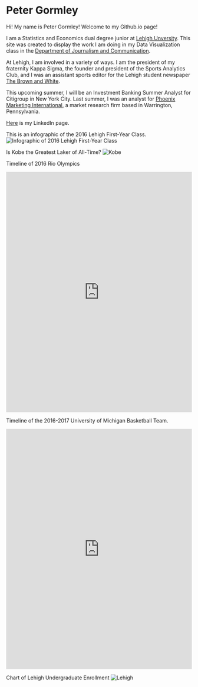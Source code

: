 # Peter Gormley

Hi! My name is Peter Gormley! Welcome to my Github.io page!

I am a Statistics and Economics dual degree junior at [Lehigh Unversity](http://www1.lehigh.edu/). This site was created to display the work I am doing in my Data Visualization class in the [Department of Journalism and Communication](https://journalism.cas2.lehigh.edu/).

At Lehigh, I am involved in a variety of ways. I am the president of my fraternity Kappa Sigma, the founder and president of the Sports Analytics Club, and I was an assistant sports editor for the Lehigh student newspaper [The Brown and White](http://thebrownandwhite.com/).

This upcoming summer, I will be an Investment Banking Summer Analyst for Citigroup in New York City. Last summer, I was an analyst for [Phoenix Marketing International](http://phoenixmi.com/), a market research firm based in Warrington, Pennsylvania. 

[Here](https://www.linkedin.com/in/peter-gormley-ba248210b) is my LinkedIn page.

This is an infographic of the 2016 Lehigh First-Year Class.
![Infographic of 2016 Lehigh First-Year Class](https://github.com/petergormley/petergormley.github.io/blob/master/2016LehighMajors.png?raw=true)

Is Kobe the Greatest Laker of All-Time?
![Kobe](https://github.com/petergormley/petergormley.github.io/blob/master/Is%20Kobe%20the%20Greatest%20Laker%20of%20All%20Time-%20(1).png?raw=true)

Timeline of 2016 Rio Olympics
<iframe src='https://cdn.knightlab.com/libs/timeline3/latest/embed/index.html?source=1pX2KXlPFB6nQvSXqAA81E5IOJ28Z-pKszQHXnzGS7fk&font=Default&lang=en&initial_zoom=2&height=650' width='100%' height='650' webkitallowfullscreen mozallowfullscreen allowfullscreen frameborder='0'></iframe>

Timeline of the 2016-2017 University of Michigan Basketball Team.
<iframe src='https://cdn.knightlab.com/libs/timeline3/latest/embed/index.html?source=1VFLpZYCa7MbOQK3RBPq4ESaMAlLT_nUuQVOf_rqyRck&font=Default&lang=en&initial_zoom=2&height=650' width='100%' height='650' webkitallowfullscreen mozallowfullscreen allowfullscreen frameborder='0'></iframe>


Chart of Lehigh Undergraduate Enrollment
![Lehigh](https://github.com/petergormley/petergormley.github.io/blob/master/Which_Colleges_Are_Lehigh_Students_Enrolled_In-_2016_Undergraduate_Enrollment_chartbuilder.png?raw=true)
